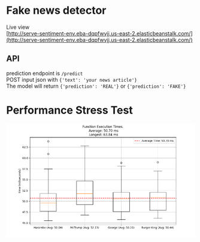 # Fake news detector
Live view\
[http://serve-sentiment-env.eba-dqpfwvjj.us-east-2.elasticbeanstalk.com/](http://serve-sentiment-env.eba-dqpfwvjj.us-east-2.elasticbeanstalk.com/)

## API
prediction endpoint is `/predict`\
POST input json with `{'text': 'your news article'}`\
The model will return `{'prediction': 'REAL'}` or `{'prediction': 'FAKE'}`

# Performance Stress Test
![Can be found here](./ec2_stresstest/execution_times.png)
